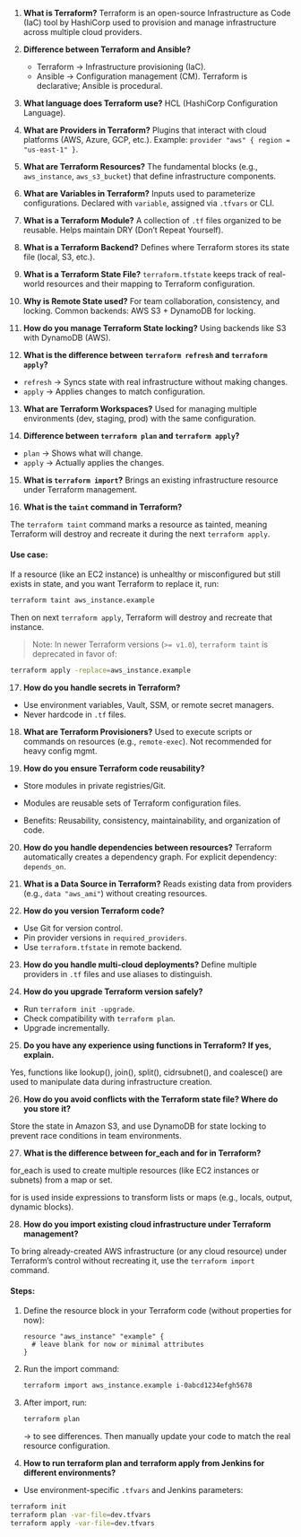 
1. **What is Terraform?**
   Terraform is an open-source Infrastructure as Code (IaC) tool by HashiCorp used to provision and manage infrastructure across multiple cloud providers.

2. **Difference between Terraform and Ansible?**

   * Terraform → Infrastructure provisioning (IaC).
   * Ansible → Configuration management (CM).
     Terraform is declarative; Ansible is procedural.

3. **What language does Terraform use?**
   HCL (HashiCorp Configuration Language).

4. **What are Providers in Terraform?**
   Plugins that interact with cloud platforms (AWS, Azure, GCP, etc.). Example: `provider "aws" { region = "us-east-1" }`.

5. **What are Terraform Resources?**
   The fundamental blocks (e.g., `aws_instance`, `aws_s3_bucket`) that define infrastructure components.

6. **What are Variables in Terraform?**
   Inputs used to parameterize configurations. Declared with `variable`, assigned via `.tfvars` or CLI.

7. **What is a Terraform Module?**
   A collection of `.tf` files organized to be reusable. Helps maintain DRY (Don’t Repeat Yourself).

8. **What is a Terraform Backend?**
   Defines where Terraform stores its state file (local, S3, etc.).

9. **What is a Terraform State File?**
   `terraform.tfstate` keeps track of real-world resources and their mapping to Terraform configuration.

10. **Why is Remote State used?**
    For team collaboration, consistency, and locking. Common backends: AWS S3 + DynamoDB for locking.

11. **How do you manage Terraform State locking?**
    Using backends like S3 with DynamoDB (AWS).

12. **What is the difference between `terraform refresh` and `terraform apply`?**

* `refresh` → Syncs state with real infrastructure without making changes.
* `apply` → Applies changes to match configuration.

13. **What are Terraform Workspaces?**
    Used for managing multiple environments (dev, staging, prod) with the same configuration.

14. **Difference between `terraform plan` and `terraform apply`?**

* `plan` → Shows what will change.
* `apply` → Actually applies the changes.

15. **What is `terraform import`?**
    Brings an existing infrastructure resource under Terraform management.

16. **What is the `taint` command in Terraform?**

The `terraform taint` command marks a resource as tainted, meaning Terraform will destroy and recreate it during the next `terraform apply`.

####  Use case:

If a resource (like an EC2 instance) is unhealthy or misconfigured but still exists in state, and you want Terraform to replace it, run:

```bash
terraform taint aws_instance.example
```

Then on next `terraform apply`, Terraform will destroy and recreate that instance.

>  Note: In newer Terraform versions (`>= v1.0`), `terraform taint` is deprecated in favor of:

```bash
terraform apply -replace=aws_instance.example
```

17. **How do you handle secrets in Terraform?**

* Use environment variables, Vault, SSM, or remote secret managers.
* Never hardcode in `.tf` files.

18. **What are Terraform Provisioners?**
    Used to execute scripts or commands on resources (e.g., `remote-exec`). Not recommended for heavy config mgmt.

19. **How do you ensure Terraform code reusability?**

* Store modules in private registries/Git.

* Modules are reusable sets of Terraform configuration files.

* Benefits: Reusability, consistency, maintainability, and organization of code.

20. **How do you handle dependencies between resources?**
    Terraform automatically creates a dependency graph. For explicit dependency: `depends_on`.

21. **What is a Data Source in Terraform?**
    Reads existing data from providers (e.g., `data "aws_ami"`) without creating resources.

22. **How do you version Terraform code?**

* Use Git for version control.
* Pin provider versions in `required_providers`.
* Use `terraform.tfstate` in remote backend.


23. **How do you handle multi-cloud deployments?**
    Define multiple providers in `.tf` files and use aliases to distinguish.

24. **How do you upgrade Terraform version safely?**

* Run `terraform init -upgrade`.
* Check compatibility with `terraform plan`.
* Upgrade incrementally.

25. **Do you have any experience using functions in Terraform? If yes, explain.**

Yes, functions like lookup(), join(), split(), cidrsubnet(), and coalesce() are used to manipulate data during infrastructure creation.


26. **How do you avoid conflicts with the Terraform state file? Where do you store it?**

Store the state in Amazon S3, and use DynamoDB for state locking to prevent race conditions in team environments.

27. **What is the difference between for_each and for in Terraform?**

for_each is used to create multiple resources (like EC2 instances or subnets) from a map or set.

for is used inside expressions to transform lists or maps (e.g., locals, output, dynamic blocks).


  28. **How do you import existing cloud infrastructure under Terraform management?**

To bring already-created AWS infrastructure (or any cloud resource) under Terraform’s control without recreating it, use the `terraform import` command.

#### Steps:

1. Define the resource block in your Terraform code (without properties for now):

   ```hcl
   resource "aws_instance" "example" {
     # leave blank for now or minimal attributes
   }
   ```

2. Run the import command:

   ```bash
   terraform import aws_instance.example i-0abcd1234efgh5678
   ```

3. After import, run:

   ```bash
   terraform plan
   ```

   → to see differences. Then manually update your code to match the real resource configuration.

29. **How to run terraform plan and terraform apply from Jenkins for different environments?**

* Use environment-specific `.tfvars` and Jenkins parameters:

```sh
terraform init
terraform plan -var-file=dev.tfvars
terraform apply -var-file=dev.tfvars
```
